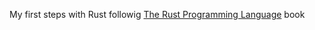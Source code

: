 My first steps with Rust followig [The Rust Programming Language](https://github.com/rust-lang/book) book
